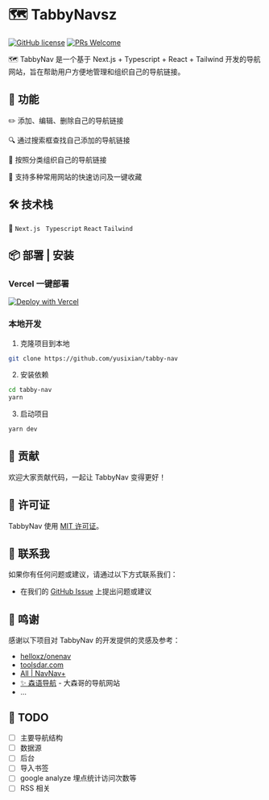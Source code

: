 # 🗺️ TabbyNavsz

[![GitHub license](https://img.shields.io/badge/license-MIT-blue.svg)](https://github.com/username/repo/blob/master/LICENSE) [![PRs Welcome](https://img.shields.io/badge/PRs-welcome-brightgreen.svg)](https://github.com/username/repo/pulls)

🗺️ TabbyNav 是一个基于 Next.js + Typescript + React + Tailwind 开发的导航网站，旨在帮助用户方便地管理和组织自己的导航链接。

## 🚀 功能

✏️ 添加、编辑、删除自己的导航链接

🔍 通过搜索框查找自己添加的导航链接

📁 按照分类组织自己的导航链接

🚀 支持多种常用网站的快速访问及一键收藏

## 🛠 技术栈

🔧 `Next.js ` `Typescript` `React` `Tailwind`

## 📦 部署 | 安装

### Vercel 一键部署

[![Deploy with Vercel](https://vercel.com/button)](https://vercel.com/new/clone?repository-url=https%3A%2F%2Fgithub.com%2Fyusixian%2Ftabby-nav&project-name=my-tabby-nav&repository-name=my-tabby-nav)

### 本地开发

1. 克隆项目到本地

```bash
git clone https://github.com/yusixian/tabby-nav
```

2. 安装依赖

```bash
cd tabby-nav
yarn
```

3. 启动项目

```bash
yarn dev
```

## 🤝 贡献

欢迎大家贡献代码，一起让 TabbyNav 变得更好！

## 📝 许可证

TabbyNav 使用 [MIT 许可证](./LICENSE)。

## 📧 联系我

如果你有任何问题或建议，请通过以下方式联系我们：

- 在我们的 [GitHub Issue](https://github.com/yusixian/tabby-nav/issues) 上提出问题或建议

## 🙏 鸣谢

感谢以下项目对 TabbyNav 的开发提供的灵感及参考：

- [helloxz/onenav](https://github.com/helloxz/onenav)
- [toolsdar.com](https://toolsdar.com/)
- [All | NavNav+](https://navnav.co/)
- [✨ 森语导航](https://github.com/sadose/forest-navigation) - 大森哥的导航网站
- ...

## 📝 TODO

- [ ] 主要导航结构
- [ ] 数据源
- [ ] 后台
- [ ] 导入书签
- [ ] google analyze 埋点统计访问次数等
- [ ] RSS 相关
